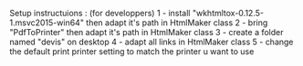 Setup instructuions : (for developpers)
1 - install "wkhtmltox-0.12.5-1.msvc2015-win64" then  adapt it's path in HtmlMaker class
2 - bring "PdfToPrinter" then  adapt it's path in HtmlMaker class
3 - create a folder named "devis" on desktop
4 - adapt all links in HtmlMaker class
5 - change the default print printer setting to match the printer u want to use
